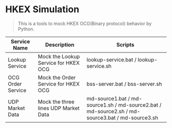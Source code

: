 # HKEX Simulation
> This is a tools to mock HKEX OCG(Binary protocol) behavior by Python.

Service Name      | Description                          | Scripts 
----------------- | ------------------------------------ | -------------------------------------------------------------------------------
Lookup Service    | Mock the Lookup Service for HKEX OCG | lookup-service.bat / lookup-service.sh
OCG Order Service | Mock the Order Service for HKEX OCG  | bss-server.bat / bss-server.sh
UDP Market Data   | Mock the three lines UDP Market Data | md-source1.bat / md-source1.sh / md-source2.bat / md-source2.sh / md-source3.bat / md-source3.sh
